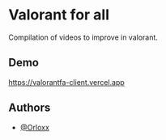 # Valorant for all

Compilation of videos to improve in valorant.

## Demo

https://valorantfa-client.vercel.app

## Authors

- [@Orloxx](https://www.github.com/orloxx23)
